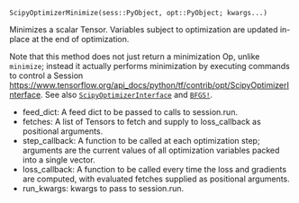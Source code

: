 ```
ScipyOptimizerMinimize(sess::PyObject, opt::PyObject; kwargs...)
```

Minimizes a scalar Tensor. Variables subject to optimization are updated in-place at the end of optimization.

Note that this method does not just return a minimization Op, unlike `minimize`; instead it actually performs minimization by executing commands to control a Session https://www.tensorflow.org/api_docs/python/tf/contrib/opt/ScipyOptimizerInterface. See also [`ScipyOptimizerInterface`](@ref) and [`BFGS!`](@ref).

  * feed_dict: A feed dict to be passed to calls to session.run.
  * fetches: A list of Tensors to fetch and supply to loss_callback as positional arguments.
  * step_callback: A function to be called at each optimization step; arguments are the current values of all optimization variables packed into a single vector.
  * loss_callback: A function to be called every time the loss and gradients are computed, with evaluated fetches supplied as positional arguments.
  * run_kwargs: kwargs to pass to session.run.
